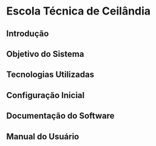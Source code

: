 # Escola Técnica de Ceilândia

## Introdução


## Objetivo do Sistema

## Tecnologias Utilizadas

## Configuração Inicial

## Documentação do Software

## Manual do Usuário